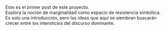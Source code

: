 Este es el primer post de este proyecto.  
Explora la noción de marginalidad como espacio de resistencia simbólica.  
Es solo una introducción, pero las ideas que aquí se siembran buscarán crecer entre los intersticios del discurso dominante.
